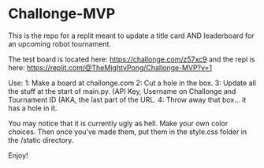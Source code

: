 # Challonge-MVP

This is the repo for a replit meant to update a title card AND leaderboard for an upcoming robot tournament.

The test board is located here: https://challonge.com/z57xc9 and the repl is here: https://replit.com/@TheMightyPong/Challonge-MVP?v=1

Use:
1: Make a board at challonge.com
2: Cut a hole in the box.
3: Update all the stuff at the start of main.py. (API Key, Username on Challonge and Tournament ID (AKA, the last part of the URL.
4: Throw away that box... it has a hole in it.

You may notice that it is currently ugly as hell. Make your own color choices. Then once you've made them, put them in the style.css folder in the /static directory.

Enjoy!
